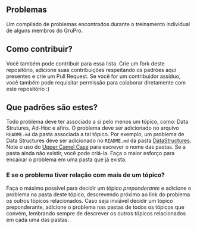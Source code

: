 ## Problemas

Um compilado de problemas encontrados durante o treinamento individual de alguns membros do GruPro.

## Como contribuir?

Você também pode contribuir para essa lista. Crie um fork deste repositório, adicione suas contribuições
respeitando os padrões aqui presentes e crie um Pull Request. Se você for um contribuidor assíduo, você
também pode requisitar permissão para colaborar diretamente com este repositório :)

## Que padrões são estes?

Todo problema deve ter associado a si pelo menos um tópico, como: Data Strutures, Ad-Hoc e afins.
O problema deve ser adicionado no arquivo `README.md` da pasta associada a tal tópico. Por exemplo,
um problema de Data Structures deve ser adicionado no `README.md` da pasta [DataStructures](DataStructures).
Note o uso do [Upper Camel Case](https://en.wikipedia.org/wiki/Camel_case) para escrever o nome das pastas.
Se a pasta ainda não existir, você pode criá-la. Faça o maior esforço para encaixar o problema em uma pasta
que já exista.

### E se o problema tiver relação com mais de um tópico?

Faça o máximo possível para decidir um tópico _preponderante_ e adicione o problema na pasta deste tópico,
descrevendo próximo ao link do problema os outros tópicos relacionados. Caso seja inviável decidir um tópico
preponderante, adicione o problema nas pastas de todos os tópicos que convém, lembrando sempre de descrever
os outros tópicos relacionados em cada uma das pastas.
